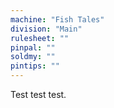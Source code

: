 ```yaml
---
machine: "Fish Tales"
division: "Main"
rulesheet: ""
pinpal: ""
soldmy: ""
pintips: ""
---
```


Test test test.